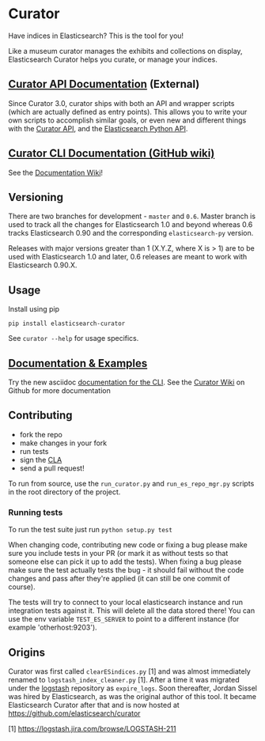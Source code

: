 # Curator

Have indices in Elasticsearch? This is the tool for you!

Like a museum curator manages the exhibits and collections on display,
Elasticsearch Curator helps you curate, or manage your indices.

## [Curator API Documentation](http://curator.readthedocs.org/) (External)

Since Curator 3.0, curator ships with both an API and wrapper scripts (which are
actually defined as entry points).  This allows you to write your own scripts to
accomplish similar goals, or even new and different things with the [Curator API](http://curator.readthedocs.org/), and the [Elasticsearch Python API](http://elasticsearch-py.readthedocs.org/).

## [Curator CLI Documentation (GitHub wiki)](http://github.com/elasticsearch/curator/wiki)

See the [Documentation Wiki](http://github.com/elasticsearch/curator/wiki)!

## Versioning

There are two branches for development - `master` and `0.6`. Master branch is
used to track all the changes for Elasticsearch 1.0 and beyond whereas 0.6
tracks Elasticsearch 0.90 and the corresponding `elasticsearch-py` version.

Releases with major versions greater than 1 (X.Y.Z, where X is > 1) are to be
used with Elasticsearch 1.0 and later, 0.6 releases are meant to work with
Elasticsearch 0.90.X.

## Usage

Install using pip

    pip install elasticsearch-curator

See `curator --help` for usage specifics.

## [Documentation & Examples](http://github.com/elasticsearch/curator/wiki)

Try the new asciidoc [documentation for the CLI](https://github.com/elasticsearch/curator/blob/master/docs/asciidoc/index.asciidoc).
See the [Curator Wiki](http://github.com/elasticsearch/curator/wiki) on Github
for more documentation


## Contributing

* fork the repo
* make changes in your fork
* run tests
* sign the [CLA](http://www.elasticsearch.org/contributor-agreement/)
* send a pull request!

To run from source, use the `run_curator.py` and `run_es_repo_mgr.py` scripts
in the root directory of the project.

### Running tests

To run the test suite just run `python setup.py test`

When changing code, contributing new code or fixing a bug please make sure you
include tests in your PR (or mark it as without tests so that someone else can
pick it up to add the tests). When fixing a bug please make sure the test
actually tests the bug - it should fail without the code changes and pass after
they're applied (it can still be one commit of course).

The tests will try to connect to your local elasticsearch instance and run
integration tests against it. This will delete all the data stored there! You
can use the env variable `TEST_ES_SERVER` to point to a different instance (for
example 'otherhost:9203').

## Origins

Curator was first called `clearESindices.py` [1] and was almost immediately
renamed to `logstash_index_cleaner.py` [1].  After a time it was migrated under
the [logstash](https://github.com/elasticsearch/logstash) repository as
`expire_logs`.  Soon thereafter, Jordan Sissel was hired by Elasticsearch, as
was the original author of this tool.  It became Elasticsearch Curator after
that and is now hosted at <https://github.com/elasticsearch/curator>

[1] <https://logstash.jira.com/browse/LOGSTASH-211>
